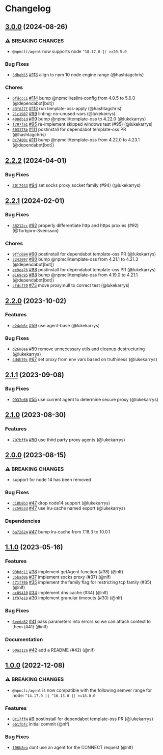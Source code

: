 # Changelog

## [3.0.0](https://github.com/npm/agent/compare/v2.2.2...v3.0.0) (2024-08-26)

### ⚠️ BREAKING CHANGES

* `@npmcli/agent` now supports node `^18.17.0 || >=20.5.0`

### Bug Fixes

* [`5dbeb55`](https://github.com/npm/agent/commit/5dbeb555bd38ce52d8b526b0860d103237580ce4) [#113](https://github.com/npm/agent/pull/113) align to npm 10 node engine range (@hashtagchris)

### Chores

* [`bfdccc1`](https://github.com/npm/agent/commit/bfdccc1d8f93c05272057477a782e23f204f76a3) [#114](https://github.com/npm/agent/pull/114) bump @npmcli/eslint-config from 4.0.5 to 5.0.0 (@dependabot[bot])
* [`e3fd27f`](https://github.com/npm/agent/commit/e3fd27fa3ae84ebead169ee45f877bdd5a5ce657) [#113](https://github.com/npm/agent/pull/113) run template-oss-apply (@hashtagchris)
* [`21c1987`](https://github.com/npm/agent/commit/21c19874834fb00c7ab37268b385fb84deb2df04) [#99](https://github.com/npm/agent/pull/99) linting: no-unused-vars (@lukekarrys)
* [`488db1d`](https://github.com/npm/agent/commit/488db1df0025ba07e4de42e62638e1c49759687f) [#99](https://github.com/npm/agent/pull/99) bump @npmcli/template-oss to 4.22.0 (@lukekarrys)
* [`f797fa1`](https://github.com/npm/agent/commit/f797fa12c19915486b0aa662bfdbcf7824f8054a) [#95](https://github.com/npm/agent/pull/95) re-implement skipped windows test (#95) (@lukekarrys)
* [`603173b`](https://github.com/npm/agent/commit/603173ba1582ff633882c27c5dbe8a2dc41e3a42) [#111](https://github.com/npm/agent/pull/111) postinstall for dependabot template-oss PR (@hashtagchris)
* [`0c7400c`](https://github.com/npm/agent/commit/0c7400c1c8d0f9976bbd12b8348a94184a0fa5f6) [#111](https://github.com/npm/agent/pull/111) bump @npmcli/template-oss from 4.22.0 to 4.23.1 (@dependabot[bot])

## [2.2.2](https://github.com/npm/agent/compare/v2.2.1...v2.2.2) (2024-04-01)

### Bug Fixes

* [`30f7443`](https://github.com/npm/agent/commit/30f7443ddf74879a2066ac3fb91d1238a4b1e102) [#94](https://github.com/npm/agent/pull/94) set socks proxy socket family (#94) (@lukekarrys)

## [2.2.1](https://github.com/npm/agent/compare/v2.2.0...v2.2.1) (2024-02-01)

### Bug Fixes

* [`88212cc`](https://github.com/npm/agent/commit/88212ccbfebdc10ec97656e5ffc8415a9aa84de8) [#92](https://github.com/npm/agent/pull/92) properly differentiate http and https proxies (#92) (@Torbjorn-Svensson)

### Chores

* [`9ffc694`](https://github.com/npm/agent/commit/9ffc69422e74024bffc72af68ffa6f9175a2d6b7) [#90](https://github.com/npm/agent/pull/90) postinstall for dependabot template-oss PR (@lukekarrys)
* [`7243097`](https://github.com/npm/agent/commit/7243097fe24986340a9dce49ba7116798b21727b) [#90](https://github.com/npm/agent/pull/90) bump @npmcli/template-oss from 4.21.1 to 4.21.3 (@dependabot[bot])
* [`ee9ea76`](https://github.com/npm/agent/commit/ee9ea767488f553a8c8d72accad494246e937934) [#88](https://github.com/npm/agent/pull/88) postinstall for dependabot template-oss PR (@lukekarrys)
* [`e169c95`](https://github.com/npm/agent/commit/e169c95a01fd7023e9ead948c331a032db3c2c51) [#88](https://github.com/npm/agent/pull/88) bump @npmcli/template-oss from 4.19.0 to 4.21.1 (@dependabot[bot])
* [`cfdcf70`](https://github.com/npm/agent/commit/cfdcf70a47f8b2aff924a00a9bb635a624ee6906) [#73](https://github.com/npm/agent/pull/73) move proxy:null to correct test (@lukekarrys)

## [2.2.0](https://github.com/npm/agent/compare/v2.1.1...v2.2.0) (2023-10-02)

### Features

* [`e24eb6c`](https://github.com/npm/agent/commit/e24eb6c042424e6a83d5fb37a7ff91f7daf6f6f2) [#59](https://github.com/npm/agent/pull/59) use agent-base (@lukekarrys)

### Bug Fixes

* [`d2608ea`](https://github.com/npm/agent/commit/d2608ea5ed6bf973a316c128ecf77601e4254f3e) [#59](https://github.com/npm/agent/pull/59) remove unnecessary utils and cleanup destructuring (@lukekarrys)
* [`4d4b70c`](https://github.com/npm/agent/commit/4d4b70c2a99011909b8f3b58f1e23fcb45cf2ff2) [#67](https://github.com/npm/agent/pull/67) set proxy from env vars based on truthiness (@lukekarrys)

## [2.1.1](https://github.com/npm/agent/compare/v2.1.0...v2.1.1) (2023-09-08)

### Bug Fixes

* [`9937e66`](https://github.com/npm/agent/commit/9937e6602d8448f65f05e17b4d5c2264caeae25e) [#55](https://github.com/npm/agent/pull/55) use current agent to determine secure proxy (@lukekarrys)

## [2.1.0](https://github.com/npm/agent/compare/v2.0.0...v2.1.0) (2023-08-30)

### Features

* [`707bff4`](https://github.com/npm/agent/commit/707bff49da5838c3c803e91c66c4959bc7672a45) [#50](https://github.com/npm/agent/pull/50) use third party proxy agents (@lukekarrys)

## [2.0.0](https://github.com/npm/agent/compare/v1.1.0...v2.0.0) (2023-08-15)

### ⚠️ BREAKING CHANGES

* support for node 14 has been removed

### Bug Fixes

* [`c18b8b3`](https://github.com/npm/agent/commit/c18b8b395faee9e0be78c29bca0d4e85be2424cd) [#47](https://github.com/npm/agent/pull/47) drop node14 support (@lukekarrys)
* [`5c59b3d`](https://github.com/npm/agent/commit/5c59b3df2a86b5ef3debab4c589ebf95f82f1259) [#47](https://github.com/npm/agent/pull/47) use lru-cache named export (@lukekarrys)

### Dependencies

* [`6a72624`](https://github.com/npm/agent/commit/6a72624a419a6aa75167d1c171fcde7cf5677e49) [#47](https://github.com/npm/agent/pull/47) bump lru-cache from 7.18.3 to 10.0.1

## [1.1.0](https://github.com/npm/agent/compare/v1.0.0...v1.1.0) (2023-05-16)

### Features

* [`93bdc11`](https://github.com/npm/agent/commit/93bdc118b3f0b3e627061f7c049aabf066741d8c) [#38](https://github.com/npm/agent/pull/38) implement getAgent function (#38) (@nlf)
* [`35bad06`](https://github.com/npm/agent/commit/35bad06f7bd8f6d3a69cd8e7d6ab7100b2ab2c5e) [#37](https://github.com/npm/agent/pull/37) implement socks proxy (#37) (@nlf)
* [`471f70b`](https://github.com/npm/agent/commit/471f70bed388ce8bbe2154bfc2e749fb55bfbc84) [#35](https://github.com/npm/agent/pull/35) implement the family flag for restricting tcp family (#35) (@nlf)
* [`ac89410`](https://github.com/npm/agent/commit/ac89410bd8b79b130b16c428ec5b2aa2a751c57f) [#34](https://github.com/npm/agent/pull/34) implement dns cache (#34) (@nlf)
* [`1f97e18`](https://github.com/npm/agent/commit/1f97e1800b712d51a0c16b183f64144656db3672) [#30](https://github.com/npm/agent/pull/30) implement granular timeouts (#30) (@nlf)

### Bug Fixes

* [`6eede82`](https://github.com/npm/agent/commit/6eede82b98468172e2f3db2724cc9bce5ae0bd54) [#41](https://github.com/npm/agent/pull/41) pass parameters into errors so we can attach context to them (#41) (@nlf)

### Documentation

* [`00a212a`](https://github.com/npm/agent/commit/00a212a0c3b43652f1331601e53b89b6c1443f11) [#42](https://github.com/npm/agent/pull/42) add a README (#42) (@nlf)

## [1.0.0](https://github.com/npm/agent/compare/v0.0.1...v1.0.0) (2022-12-08)

### ⚠️ BREAKING CHANGES

* `@npmcli/agent` is now compatible with the following semver range for node: `^14.17.0 || ^16.13.0 || >=18.0.0`

### Features

* [`0c17ff4`](https://github.com/npm/agent/commit/0c17ff4730d838769f883323713c00067a4a314b) [#9](https://github.com/npm/agent/pull/9) postinstall for dependabot template-oss PR (@lukekarrys)
* [`eb1fbfc`](https://github.com/npm/agent/commit/eb1fbfc701725664243d46e0f7b7022bec34b2aa) initial commit (@nlf)

### Bug Fixes

* [`f06b8ea`](https://github.com/npm/agent/commit/f06b8ead5d5ad486cd696b07b93858686e7169f7) dont use an agent for the CONNECT request (@nlf)
